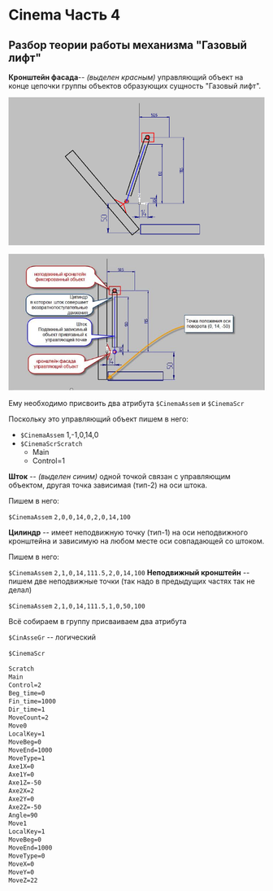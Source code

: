 # Cinema Часть 4

## Разбор теории работы механизма "Газовый лифт"
 

**Кронштейн фасада**-- *(выделен красным)* управляющий объект на конце цепочки группы объектов образующих сущность "Газовый лифт".

![Рис.Лифт](./pictures/Cinema9.gif)

![Рис.1](./pictures/cin_4_1.jpg)

Ему необходимо присвоить два атрибута `$CinemaAssem` и `$CinemaScr`

Поскольку это управляющий объект пишем в него:

- `$CinemaAssem` 1,-1,0,14,0
- `$CinemaScrScratch`
    - Main
    - Control=1

**Шток** -- *(выделен синим)* одной точкой связан с управляющим объектом, другая точка зависимая (тип-2) на оси штока.

Пишем в него:

`$CinemaAssem` `2,0,0,14,0,2,0,14,100`

**Цилиндр** -- имеет неподвижную точку (тип-1) на оси неподвижного кронштейна и зависимую на любом месте оси совпадающей со штоком.

Пишем в него:

`$CinemaAssem` `2,1,0,14,111.5,2,0,14,100`
**Неподвижный кронштейн** -- пишем две неподвижные точки (так надо в предыдущих частях так не делал)

`$CinemaAssem` `2,1,0,14,111.5,1,0,50,100`

Всё собираем в группу присваиваем два атрибута

`$CinAsseGr` -- логический

`$CinemaScr`
```
Scratch
Main
Control=2
Beg_time=0
Fin_time=1000
Dir_time=1
MoveCount=2
Move0
LocalKey=1
MoveBeg=0
MoveEnd=1000
MoveType=1
Axe1X=0
Axe1Y=0
Axe1Z=-50
Axe2X=2
Axe2Y=0
Axe2Z=-50
Angle=90
Move1
LocalKey=1
MoveBeg=0
MoveEnd=1000
MoveType=0
MoveX=0
MoveY=0
MoveZ=22
```
